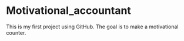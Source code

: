 # Motivational_accountant
This is my first project using GitHub. The goal is to make a motivational counter.
